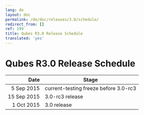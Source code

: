```yaml
---
lang: de
layout: doc
permalink: /de/doc/releases/3.0/schedule/
redirect_from: []
ref: 199
title: Qubes R3.0 Release Schedule
translated: 'yes'
---
```


Qubes R3.0 Release Schedule
===========================

|  Date       | Stage                                 |
| -----------:| ------------------------------------- |
|  5 Sep 2015 | current-testing freeze before 3.0-rc3 |
| 15 Sep 2015 | 3.0-rc3 release                       |
|  1 Oct 2015 | 3.0 release                           |